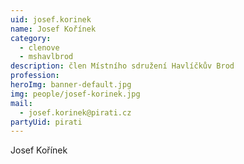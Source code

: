```yaml
---
uid: josef.korinek
name: Josef Kořínek
category:
  - clenove
  - mshavlbrod
description: člen Místního sdružení Havlíčkův Brod
profession:
heroImg: banner-default.jpg
img: people/josef-korinek.jpg
mail:
  - josef.korinek@pirati.cz
partyUid: pirati
---
```


Josef Kořínek
